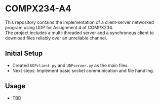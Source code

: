 # COMPX234-A4

This repository contains the implementation of a client-server networked program using UDP for Assignment 4 of COMPX234.  
The project includes a multi-threaded server and a synchronous client to download files reliably over an unreliable channel.

## Initial Setup
- Created `UDPclient.py` and `UDPserver.py` as the main files.
- Next steps: Implement basic socket communication and file handling.

## Usage
- TBD